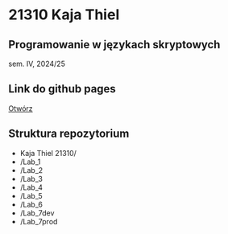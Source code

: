 # 21310 Kaja Thiel 

## Programowanie w językach skryptowych 
sem. IV, 2024/25

## Link do github pages
[Otwórz](https://kajciuch.github.io/Programowanie_w_jezykach_skryptowych/KajaThiel21310/Lab_3/)


## Struktura repozytorium
- Kaja Thiel 21310/
- /Lab_1
- /Lab_2
- /Lab_3
- /Lab_4
- /Lab_5
- /Lab_6
- /Lab_7dev
- /Lab_7prod


